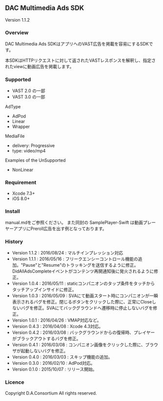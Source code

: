 ## DAC Multimedia Ads SDK

Version 1.1.2

### Overview

DAC Multimedia Ads SDKはアプリへのVAST広告を掲載を容易にするSDKです。

本SDKはHTTPリクエストに対して返されたVASTレスポンスを解釈し、指定されたviewに動画広告を掲載します。


### Supported

- VAST 2.0 の一部
- VAST 3.0 の一部

AdType
- AdPod
- Linear
- Wrapper

MediaFile
- delivery: Progressive
- type: video/mp4

Examples of the UnSupported
- NonLinear


### Requirement

- Xcode 7.3+
- iOS 8.0+


### Install

manual.mdをご参照ください。
また同封の SamplePlayer-Swift は動画プレーヤーアプリにPreroll広告を出す例となっております。


### History
- Version 1.1.2 : 2016/08/24 : マルチインプレッション対応
- Version 1.1.1 : 2016/05/16 : フリークエンシーコントロール機能の追加。"Pause"と"Resume"のトラッキングを送信するように修正。DidAllAdsCompleteイベントがコンテンツ再開通知後に発火されるように修正。
- Version 1.0.4 : 2016/05/11 : staticコンパニオンのタップ条件をタッチからタッチアップインサイドに修正。
- Version 1.0.3 : 2016/05/09 : SVAにて動画スタート時にコンパニオンが一瞬表示されるバグを修正。閉じるボタンをクリックした際に、正常にCloseしないバグを修正。SVAにてバックグラウンドへ遷移時に停止しないバグを修正。
- Version 1.0.1 : 2016/04/26 : VMAP対応など。
- Version 0.4.3 : 2016/04/08 : Xcode 4.3対応。
- Version 0.4.2 : 2016/03/08 : バックグラウンドからの復帰時、プレイヤーがブラックアウトするバグを修正。
- Version 0.4.1 : 2016/03/08 : コンパニオン画像をクリックした際に、ブラウザが起動しないバグを修正。
- Version 0.4.0 : 2016/03/03 : スキップ機能の追加。
- Version 0.3.0 : 2016/02/10 : AdPod対応。
- Version 0.1.0 : 2015/10/07 : リリース開始。

### Licence

Copyright D.A.Consortium All rights reserved.
